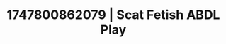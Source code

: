 ---
categories:
- Anal
- Sensual cosplay
- Erotic curves
- Morning seduction
- Gagging sounds
image: /assets/images/1747800862079.jpg
layout: post
seo:
  description: Featured content with sensual Scat Fetish, ABDL Play. HD images available.
  keywords: Scat Fetish, ABDL Play
  og_image: /assets/images/1747800862079.jpg
  schema_type: VisualArtwork
tags:
- ABDL Play
- Scat Fetish
- '#1747800862079'
title: 1747800862079 | Scat Fetish ABDL Play
---